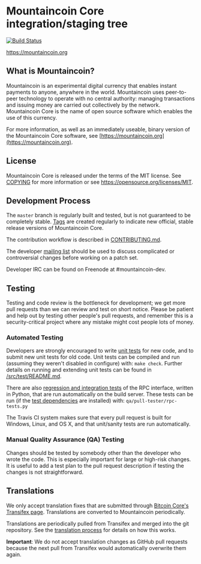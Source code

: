 Mountaincoin Core integration/staging tree
=====================================

[![Build Status](https://travis-ci.org/mountaincoin-project/mountaincoin.svg?branch=master)](https://travis-ci.org/mountaincoin-project/mountaincoin)

https://mountaincoin.org

What is Mountaincoin?
----------------

Mountaincoin is an experimental digital currency that enables instant payments to
anyone, anywhere in the world. Mountaincoin uses peer-to-peer technology to operate
with no central authority: managing transactions and issuing money are carried
out collectively by the network. Mountaincoin Core is the name of open source
software which enables the use of this currency.

For more information, as well as an immediately useable, binary version of
the Mountaincoin Core software, see [https://mountaincoin.org](https://mountaincoin.org).

License
-------

Mountaincoin Core is released under the terms of the MIT license. See [COPYING](COPYING) for more
information or see https://opensource.org/licenses/MIT.

Development Process
-------------------

The `master` branch is regularly built and tested, but is not guaranteed to be
completely stable. [Tags](https://github.com/mountaincoin-project/mountaincoin/tags) are created
regularly to indicate new official, stable release versions of Mountaincoin Core.

The contribution workflow is described in [CONTRIBUTING.md](CONTRIBUTING.md).

The developer [mailing list](https://groups.google.com/forum/#!forum/mountaincoin-dev)
should be used to discuss complicated or controversial changes before working
on a patch set.

Developer IRC can be found on Freenode at #mountaincoin-dev.

Testing
-------

Testing and code review is the bottleneck for development; we get more pull
requests than we can review and test on short notice. Please be patient and help out by testing
other people's pull requests, and remember this is a security-critical project where any mistake might cost people
lots of money.

### Automated Testing

Developers are strongly encouraged to write [unit tests](src/test/README.md) for new code, and to
submit new unit tests for old code. Unit tests can be compiled and run
(assuming they weren't disabled in configure) with: `make check`. Further details on running
and extending unit tests can be found in [/src/test/README.md](/src/test/README.md).

There are also [regression and integration tests](/qa) of the RPC interface, written
in Python, that are run automatically on the build server.
These tests can be run (if the [test dependencies](/qa) are installed) with: `qa/pull-tester/rpc-tests.py`

The Travis CI system makes sure that every pull request is built for Windows, Linux, and OS X, and that unit/sanity tests are run automatically.

### Manual Quality Assurance (QA) Testing

Changes should be tested by somebody other than the developer who wrote the
code. This is especially important for large or high-risk changes. It is useful
to add a test plan to the pull request description if testing the changes is
not straightforward.

Translations
------------

We only accept translation fixes that are submitted through [Bitcoin Core's Transifex page](https://www.transifex.com/projects/p/bitcoin/).
Translations are converted to Mountaincoin periodically.

Translations are periodically pulled from Transifex and merged into the git repository. See the
[translation process](doc/translation_process.md) for details on how this works.

**Important**: We do not accept translation changes as GitHub pull requests because the next
pull from Transifex would automatically overwrite them again.

